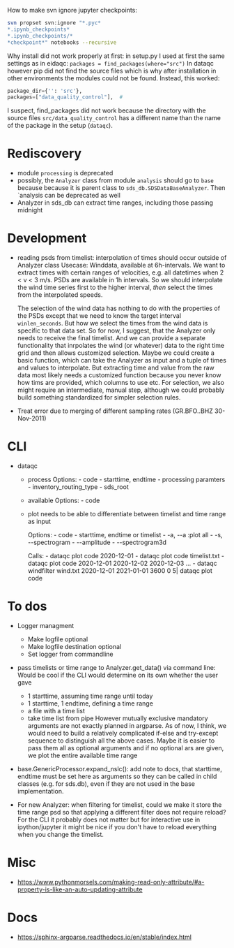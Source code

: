 How to make svn ignore jupyter checkpoints:
```bash
svn propset svn:ignore "*.pyc*
*.ipynb_checkpoints*
*.ipynb_checkpoints/*
*checkpoint*" notebooks --recursive
```

Why install did not work properly at first:
in setup.py I used at first the same settings as in eidaqc:
`packages = find_packages(where="src")`
In dataqc however pip did not find the source files which is
why after installation in other environments the modules could
not be found.
Instead, this worked:

```python
package_dir={'': 'src'}, 
packages=["data_quality_control"],  #
```

I suspect, find_packages did not work because the directory
with the source files `src/data_quality_control` has a different
name than the name of the package in the setup (`dataqc`).


# Rediscovery
- module `processing` is deprecated
- possibly, the `Analyzer` class from module `analysis` should go to `base` because
    because it is parent class to `sds_db.SDSDataBaseAnalyzer`. Then `analysis can be deprecated as well
- Analyzer in sds_db can extract time ranges, including those passing midnight


# Development

- reading psds from timelist: interpolation of times should occur outside of Analyzer class
    Usecase: Winddata, available at 6h-intervals. We want to extract times with certain ranges
    of velocities, e.g. all datetimes when 2 < v < 3 m/s.
    PSDs are available in 1h intervals. So we should interpolate the wind time series first to
    the higher interval, *then* select the times from the interpolated speeds.

    The selection of the wind data has nothing to do with the properties of the PSDs except that
    we need to know the target interval `winlen_seconds`. But how we select the times from the 
    wind data is specific to that data set. So for now, I suggest, that the Analyzer only needs 
    to receive the final timelist. And we can provide a separate functionality that inrpolates the
    wind (or whatever) data to the right time grid and then allows customized selection. Maybe we
    could create a basic function, which can take the Analyzer as input and a tuple of times and 
    values to interpolate. But extracting time and value from the raw data most likely needs a
    customized function because you never know how tims are provided, which columns to use etc.
    For selection, we also might require an intermediate, manual step, although we could probably
    build something standardized for simpler selection rules.

- Treat error due to merging of different sampling rates (GR.BFO..BHZ 30-Nov-2011)


# CLI
- dataqc
    - process
        Options:
            - code
            - starttime, endtime
            - processing paramters
            - inventory_routing_type
            - sds_root
    - available
        Options:
            - code
    - plot 
        needs to be able to differentiate between timelist and time 
        range as input

        Options:
            - code
            - starttime, endtime or timelist
            - -a, --a :plot all
            - -s, --spectrogram
            - --amplitude
            - --spectrogram3d

        Calls:
            - dataqc plot code 2020-12-01
            - dataqc plot code timelist.txt
            - dataqc plot code 2020-12-01 2020-12-02 2020-12-03 ...
            - dataqc windfilter wind.txt 2020-12-01 2021-01-01 3600 0 5| dataqc plot code 

# To dos
- Logger managment
    - Make logfile optional
    - Make logfile destination optional
    - Set logger from commandline

- pass timelists or time range to Analyzer.get_data() via command line: Would be cool if 
the CLI would determine on its own whether the user gave 
    - 1 starttime, assuming time range until today
    - 1 starttime, 1 endtime, defining a time range
    - a file with a time list
    - take time list from pipe
However mutually exclusive mandatory arguments are not exactly planned in argparse.
As of now, I think, we would need to build a relatively complicated if-else and try-except
sequence to distinguish all the above cases.
Maybe it is easier to pass them all as optional arguments and if no optional ars are given,
we plot the entire available time range

- base.GenericProcessor.expand_nslc(): add note to docs, that 
    starttime, endtime must be set here as arguments so they can
    be called in child classes (e.g. for sds.db), even if they are 
    not used in the base implementation.

- For new Analyzer: when filtering for timelist, could we make it store the time range psd so that applying a different filter does not require reload? For the CLI it probably does not matter but for interactive use in ipython/jupyter it might be nice if you don't have to reload everything when you change the timelist.


# Misc
- https://www.pythonmorsels.com/making-read-only-attribute/#a-property-is-like-an-auto-updating-attribute


# Docs
- https://sphinx-argparse.readthedocs.io/en/stable/index.html